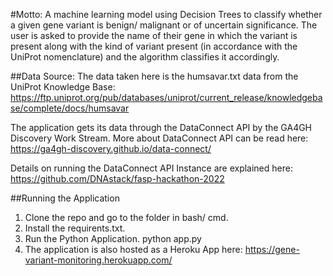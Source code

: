 #Motto:
A machine learning model using Decision Trees to classify whether a given gene variant is benign/ malignant or of uncertain significance.
The user is asked to provide the name of their gene in which the variant is present along with the kind of variant present (in accordance with the UniProt nomenclature)
and the algorithm classifies it accordingly.

##Data Source:
The data taken here is the humsavar.txt data from the UniProt Knowledge Base: https://ftp.uniprot.org/pub/databases/uniprot/current_release/knowledgebase/complete/docs/humsavar

The application gets its data through the DataConnect API by the GA4GH Discovery Work Stream.
More about DataConnect API can be read here: https://ga4gh-discovery.github.io/data-connect/

Details on running the DataConnect API Instance are explained here: https://github.com/DNAstack/fasp-hackathon-2022

##Running the Application
1. Clone the repo and go to the folder in bash/ cmd.
2. Install the requirents.txt.
3. Run the Python Application.
python app.py
4. The application is also hosted as a Heroku App here: https://gene-variant-monitoring.herokuapp.com/





